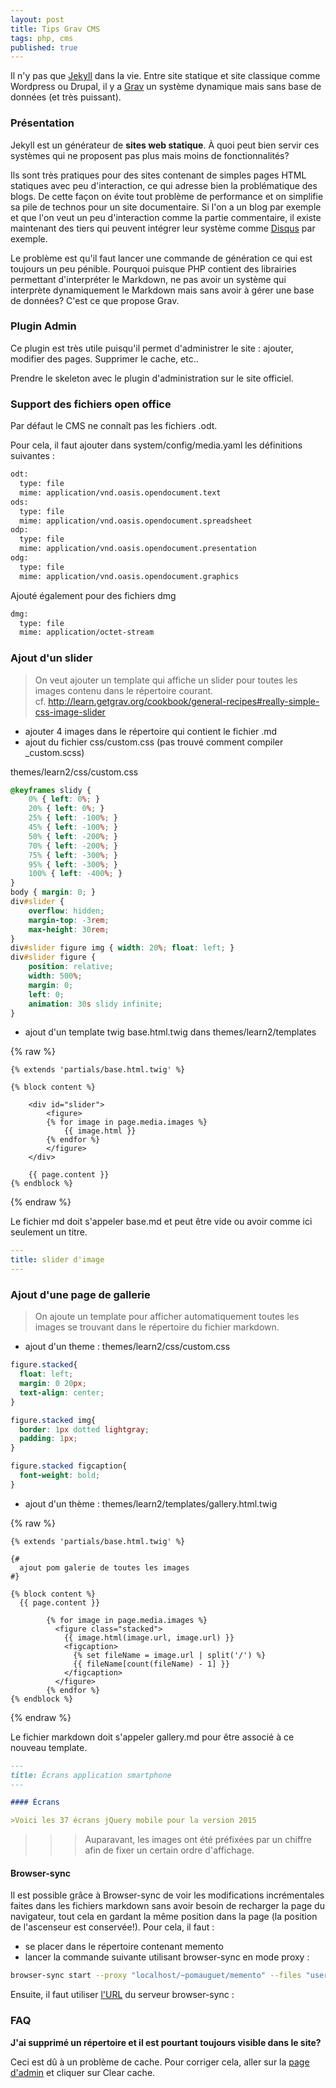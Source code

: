 ```yaml
---
layout: post
title: Tips Grav CMS
tags: php, cms
published: true
---
```


Il n'y pas que [Jekyll](http://jekyllrb.com/) dans la vie. 
Entre site statique et site classique comme Wordpress ou Drupal, il y a [Grav](https://getgrav.org/) un système dynamique mais sans base de données (et très puissant). 

### Présentation

Jekyll est un générateur de **sites web statique**. À quoi peut bien servir ces systèmes qui ne proposent pas plus mais moins de fonctionnalités? 

Ils sont très pratiques pour des sites contenant de simples pages HTML statiques avec peu d'interaction, ce qui adresse bien la problématique des blogs. De cette façon on évite tout problème de performance et on simplifie sa pile de technos pour un site documentaire. Si l'on a un blog par exemple et que l'on veut un peu d'interaction comme la partie commentaire, il existe maintenant des tiers qui peuvent intégrer leur système comme [Disqus](https://disqus.com) par exemple.

Le problème est qu'il faut lancer une commande de génération ce qui est toujours un peu pénible. Pourquoi puisque PHP contient des librairies permettant d'interpréter le Markdown, ne pas avoir un système qui interprète dynamiquement le Markdown mais sans avoir à gérer une base de données? C'est ce que propose Grav. 

### Plugin Admin

Ce plugin est très utile puisqu'il permet d'administrer le site : ajouter, modifier des pages.
Supprimer le cache, etc..

Prendre le skeleton avec le plugin d'administration sur le site officiel.

### Support des fichiers open office

Par défaut le CMS ne connaît pas les fichiers .odt.

Pour cela, il faut ajouter dans system/config/media.yaml les définitions suivantes :

```sh
odt:
  type: file
  mime: application/vnd.oasis.opendocument.text
ods:
  type: file
  mime: application/vnd.oasis.opendocument.spreadsheet
odp:
  type: file
  mime: application/vnd.oasis.opendocument.presentation
odg:
  type: file
  mime: application/vnd.oasis.opendocument.graphics
```

Ajouté également pour des fichiers dmg

```sh
dmg:
  type: file
  mime: application/octet-stream
```

### Ajout d'un slider

>On veut ajouter un template qui affiche un slider pour toutes les images contenu dans le répertoire courant. <br>
cf. http://learn.getgrav.org/cookbook/general-recipes#really-simple-css-image-slider


- ajouter 4 images dans le répertoire qui contient le fichier .md
- ajout du fichier css/custom.css (pas trouvé comment compiler \_custom.scss)

themes/learn2/css/custom.css

```css
@keyframes slidy {
    0% { left: 0%; }
    20% { left: 0%; }
    25% { left: -100%; }
    45% { left: -100%; }
    50% { left: -200%; }
    70% { left: -200%; }
    75% { left: -300%; }
    95% { left: -300%; }
    100% { left: -400%; }
}
body { margin: 0; }
div#slider {
    overflow: hidden;
    margin-top: -3rem;
    max-height: 30rem;
}
div#slider figure img { width: 20%; float: left; }
div#slider figure {
    position: relative;
    width: 500%;
    margin: 0;
    left: 0;
    animation: 30s slidy infinite;
}
```

- ajout d'un template twig base.html.twig dans themes/learn2/templates

{% raw %}
```twig
{% extends 'partials/base.html.twig' %}

{% block content %}

    <div id="slider">
        <figure>
        {% for image in page.media.images %}
            {{ image.html }}
        {% endfor %}
        </figure>
    </div>

    {{ page.content }}
{% endblock %}
```
{% endraw %}

Le fichier md doit s'appeler base.md et peut être vide ou avoir comme ici seulement un titre.

```yaml
---
title: slider d'image
---
```

### Ajout d'une page de gallerie

>On ajoute un template pour afficher automatiquement toutes les images se trouvant dans le répertoire du fichier markdown.

- ajout d'un theme : themes/learn2/css/custom.css

```css
figure.stacked{
  float: left;
  margin: 0 20px;
  text-align: center;
}

figure.stacked img{
  border: 1px dotted lightgray;
  padding: 1px;
}

figure.stacked figcaption{
  font-weight: bold;
}
```

- ajout d'un thème : themes/learn2/templates/gallery.html.twig

{% raw %}
```twig
{% extends 'partials/base.html.twig' %}

{#
  ajout pom galerie de toutes les images
#}

{% block content %}
  {{ page.content }}

        {% for image in page.media.images %}
          <figure class="stacked">
            {{ image.html(image.url, image.url) }}
            <figcaption>
              {% set fileName = image.url | split('/') %}
              {{ fileName[count(fileName) - 1] }}
            </figcaption>
          </figure>
        {% endfor %}
{% endblock %}
```
{% endraw %}

Le fichier markdown doit s'appeler gallery.md pour être associé à ce nouveau template.

```md
---
title: Écrans application smartphone
---

#### Écrans

>Voici les 37 écrans jQuery mobile pour la version 2015
```


>>>Auparavant, les images ont été préfixées par un chiffre afin de fixer un certain ordre d'affichage.

#### Browser-sync

Il est possible grâce à Browser-sync de voir les modifications incrémentales faites dans les fichiers markdown sans avoir besoin de recharger la page du navigateur, tout cela en gardant la même position dans la page (la position de l'ascenseur est conservée!). Pour cela, il faut :

- se placer dans le répertoire contenant memento
- lancer la commande suivante utilisant browser-sync en mode proxy :

```sh
browser-sync start --proxy "localhost/~pomauguet/memento" --files "user/**/*.md"
```

Ensuite, il faut utiliser [l'URL](http://localhost:3000/~pomauguet/memento/) du serveur browser-sync :

### FAQ

**J'ai supprimé un répertoire et il est pourtant toujours visible dans le site?**

Ceci est dû à un problème de cache. Pour corriger cela, aller sur la [page d'admin](http://localhost/~pomauguet/memento/admin) et cliquer sur Clear cache.





